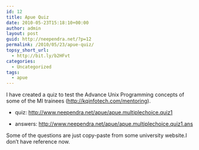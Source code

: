 ```yaml
---
id: 12
title: Apue Quiz
date: 2010-05-23T15:18:10+00:00
author: admin
layout: post
guid: http://neependra.net/?p=12
permalink: /2010/05/23/apue-quiz/
topsy_short_url:
  - http://bit.ly/b2HFvt
categories:
  - Uncategorized
tags:
  - apue
---
```

I have created a quiz to test the Advance Unix Programming concepts of some of the MI trainees (http://kqinfotech.com/mentoring).

  * quiz: <a href="http://www.neependra.net/apue/apue.multiplechoice.quiz1" target="_blank">http://www.neependra.net/apue/apue.multiplechoice.quiz1</a>

  * answers: <a href="http://www.neependra.net/apue/apue.multiplechoice.quiz1.ans" target="_blank">http://www.neependra.net/apue/apue.multiplechoice.quiz1.ans</a>

Some of the questions are just copy-paste from some university website.I don&#8217;t have reference now.